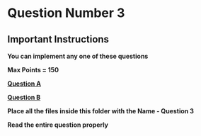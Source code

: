 # Question Number 3

## Important Instructions 


**You can implement any one of these questions**

**Max Points = 150**

**[Question A](https://docs.google.com/document/d/18-V6LtdhtzkI5UXI2WxVgpt0wGYdkV6avwhiZHCfr2A/edit?usp=sharing)**

**[Question B](https://docs.google.com/document/d/18-V6LtdhtzkI5UXI2WxVgpt0wGYdkV6avwhiZHCfr2A/edit?usp=sharing)**

**Place all the files inside this folder with the Name - Question 3**

**Read the entire question properly**
